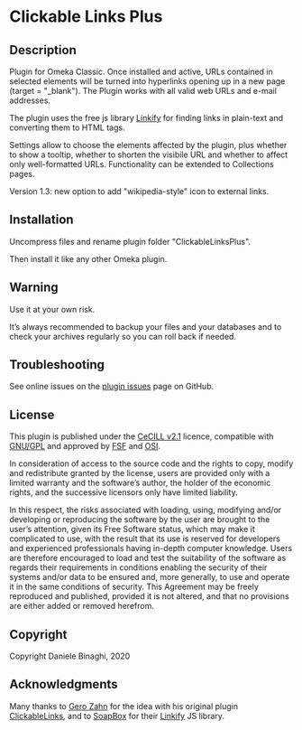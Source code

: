 # Clickable Links Plus

## Description

Plugin for Omeka Classic. Once installed and active, URLs contained in selected elements will be turned into hyperlinks opening up in a new page (target = "_blank"). The Plugin works with all valid web URLs and e-mail addresses.

The plugin uses the free js library <a href="https://github.com/SoapBox/linkifyjs/" target="_blank">Linkify</a> for finding links in plain-text and converting them to HTML <a> tags.

Settings allow to choose the elements affected by the plugin, plus whether to show a tooltip, whether to shorten the visibile URL and whether to affect only well-formatted URLs. Functionality can be extended to Collections pages.

Version 1.3: new option to add "wikipedia-style" icon to external links.

## Installation
Uncompress files and rename plugin folder "ClickableLinksPlus".

Then install it like any other Omeka plugin.

## Warning
Use it at your own risk.

It’s always recommended to backup your files and your databases and to check your archives regularly so you can roll back if needed.

## Troubleshooting
See online issues on the <a href="https://github.com/DBinaghi/plugin-ClickableLinks/issues" target="_blank">plugin issues</a> page on GitHub.

## License
This plugin is published under the <a href="https://www.cecill.info/licences/Licence_CeCILL_V2.1-en.html" target="_blank">CeCILL v2.1</a> licence, compatible with <a href="https://www.gnu.org/licenses/gpl-3.0.html" target="_blank">GNU/GPL</a> and approved by <a href="https://www.fsf.org/" target="_blank">FSF</a> and <a href="http://opensource.org/" target="_blank">OSI</a>.

In consideration of access to the source code and the rights to copy, modify and redistribute granted by the license, users are provided only with a limited warranty and the software’s author, the holder of the economic rights, and the successive licensors only have limited liability.

In this respect, the risks associated with loading, using, modifying and/or developing or reproducing the software by the user are brought to the user’s attention, given its Free Software status, which may make it complicated to use, with the result that its use is reserved for developers and experienced professionals having in-depth computer knowledge. Users are therefore encouraged to load and test the suitability of the software as regards their requirements in conditions enabling the security of their systems and/or data to be ensured and, more generally, to use and operate it in the same conditions of security. This Agreement may be freely reproduced and published, provided it is not altered, and that no provisions are either added or removed herefrom.

## Copyright
Copyright Daniele Binaghi, 2020

## Acknowledgments
Many thanks to <a href="https://github.com/GerZah" target="_blank">Gero Zahn</a> for the idea with his original plugin <a href="https://github.com/GerZah/plugin-ClickableLinks" target="_blank">ClickableLinks</a>, and to <a href="https://soapboxhq.com" target="_blank">SoapBox</a> for their <a href="https://github.com/SoapBox/linkifyjs/" target="_blank">Linkify</a> JS library.
